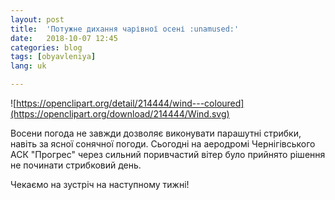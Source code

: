 ```yaml
---
layout: post
title:  'Потужне дихання чарівної осені :unamused:'
date:   2018-10-07 12:45
categories: blog
tags: [obyavleniya]
lang: uk

---
```

![https://openclipart.org/detail/214444/wind---coloured](https://openclipart.org/download/214444/Wind.svg)

Восени погода не завжди дозволяє виконувати парашутні стрибки, навіть
за ясної сонячної погоди. Сьогодні на аеродромі Чернігівського АСК
"Прогрес" через сильний поривчастий вітер було прийнято рішення
не починати стрибковий день.

Чекаємо на зустріч на наступному тижні!

